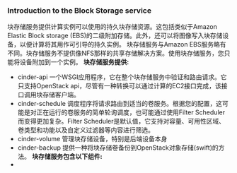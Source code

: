 ### Introduction to the Block Storage service
块存储服务提供计算实例可以使用的持久块存储资源。这包括类似于Amazon Elastic Block storage (EBS)的二级附加存储。此外，还可以将图像写入块存储设备，以便计算将其用作可引导的持久实例。
块存储服务与Amazon EBS服务略有不同。块存储服务不提供像NFS那样的共享存储解决方案。使用块存储服务，您只能将设备附加到一个实例。
**块存储服务提供:**
* cinder-api
一个WSGI应用程序，它在整个块存储服务中验证和路由请求。它只支持OpenStack api，尽管有一种转换可以通过计算的EC2接口完成，该接口调用块存储客户端。
* cinder-schedule
调度程序将请求路由到适当的卷服务。根据您的配置，这可能是对正在运行的卷服务的简单轮询调度，也可能通过使用Filter Scheduler而变得更加复杂。Filter Scheduler是默认值，它支持对容量、可用性区域、卷类型和功能以及自定义过滤器等内容进行筛选。
* cinder-volume
管理块存储设备，特别是后端设备本身
* cinder-backup
提供一种将块存储卷备份到OpenStack对象存储(swift)的方法。
**块存储服务包含以下组件:**
* 
